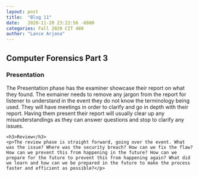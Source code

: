 ```yaml
---
layout: post
title:  "Blog 11"
date:   2020-11-20 23:22:56 -0800
categories: Fall 2020 CIT 480
author: "Lance Arjona"
---
```


<h2>Computer Forensics Part 3</h2>

<body>
    <h3>Presentation</h3>
    <p>The Presentation phase has the examiner showcase their report on what they found. The exmainer needs to remove any jargon from the report for listener to understand in the event they do not know the terminology being used. They will have meetings in order to clarify and go in depth with their report. Having them present their report will usually clear up any misunderstandings as they can answer questions and stop to clarify any issues.</p>

    <h3>Review</h3>
    <p>The review phase is straight forward, going over the event. What was the issue? Where was the security breach? How can we fix the flaw? How can we prevent this from happening in the future? How can we prepare for the future to prevent this from happening again? What did we learn and how can we be prepared in the future to make the process faster and efficient as possible?</p>
</body>